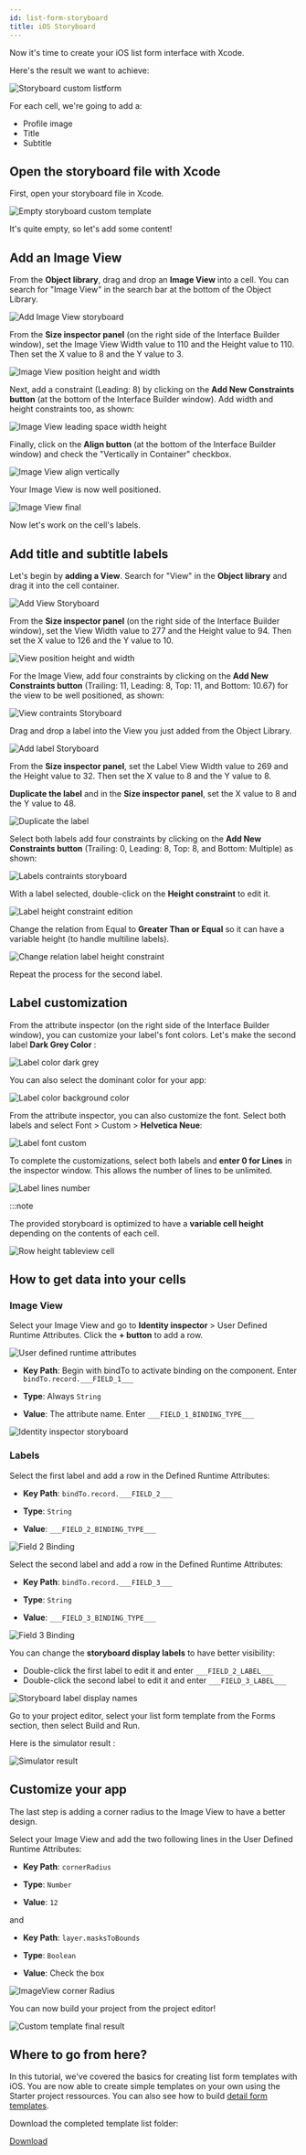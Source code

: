 ```yaml
---
id: list-form-storyboard
title: iOS Storyboard
---
```


Now it's time to create your iOS list form interface with Xcode.

Here's the result we want to achieve:

![Storyboard custom listform](img/storyboard-custom-listform.png)

For each cell, we're going to add a:

* Profile image
* Title 
* Subtitle

## Open the storyboard file with Xcode

First, open your storyboard file in Xcode.

![Empty storyboard custom template](img/empty-storyboard-custom-template.png)

It's quite empty, so let's add some content!

## Add an Image View

From the **Object library**, drag and drop an  **Image View** into a cell. You can search for "Image View" in the search bar at the bottom of the Object Library.

![Add Image View storyboard](img/add-imageview-storyboard.png)

From the **Size inspector panel** (on the right side of the Interface Builder window), set the Image View Width value to 110 and the Height value to 110. Then set the X value to 8 and the Y value to 3.

![Image View position height and width](img/imageview-position-height-width.png)

Next, add a constraint (Leading: 8) by clicking on the **Add New Constraints button** (at the bottom of the Interface Builder window). Add width and height constraints too, as shown:

![Image View leading space width height](img/imageview-leading-space-width-height.png)

Finally, click on the **Align button** (at the bottom of the Interface Builder window) and check the "Vertically in Container" checkbox.

![Image View align vertically](img/imageview-align-vertically.png)

Your Image View is now well positioned.

![Image View final](img/imageview-final.png)

Now let's work on the cell's labels.

## Add title and subtitle labels

Let's begin by **adding a View**. Search for "View" in the **Object library** and drag it into the cell container.

![Add View Storyboard](img/add-view-storyboard.png)

From the **Size inspector panel** (on the right side of the Interface Builder window), set the View Width value to 277 and the Height value to 94. Then set the X value to 126 and the Y value to 10.

![View position height and width](img/view-position-height-width.png)

For the Image View, add four constraints by clicking on the **Add New Constraints button** (Trailing: 11, Leading: 8, Top: 11, and Bottom: 10.67) for the view to be well positioned, as shown:

![View contraints Storyboard](img/view-constraints-storyboard.png)

Drag and drop a label into the View you just added from the Object Library.

![Add label Storyboard](img/add-label-storyboard.png)

From the **Size inspector panel**, set the Label View Width value to 269 and the Height value to 32. Then set the X value to 8 and the Y value to 8.

**Duplicate the label** and in the **Size inspector panel**, set the X value to 8 and the Y value to 48.

![Duplicate the label](img/duplicated-label-storyboard.png)

Select both labels add four constraints by clicking on the **Add New Constraints button** (Trailing: 0, Leading: 8, Top: 8, and Bottom: Multiple) as shown:

![Labels contraints storyboard](img/labels-contraints-storyboard.png)

With a label selected, double-click on the **Height constraint** to edit it. 

![Label height constraint edition](img/label-height-constraint-edition.png)

Change the relation from Equal to **Greater Than or Equal** so it can have a variable height (to handle multiline labels). 

![Change relation label height constraint](img/change-relation-label-height-constraint.png)

Repeat the process for the second label.

## Label customization

From the attribute inspector (on the right side of the Interface Builder window),  you can customize your label's font colors. Let's make the second label **Dark Grey Color** :

![Label color dark grey](img/label-color-dark-grey.png)

You can also select the dominant color for your app:

![Label color background color](img/label-color-background-color.png)

From the attribute inspector, you can also customize the font. Select both labels and select Font > Custom > **Helvetica Neue**:

![Label font custom](img/label-font-custom.png)

To complete the customizations, select both labels and **enter 0 for Lines** in the inspector window. This allows the number of lines to be unlimited.

![Label lines number](img/label-lines-number.png)

:::note

The provided storyboard is optimized to have a **variable cell height** depending on the contents of each cell.

![Row height tableview cell](img/row-height-tableview-cell.png)

## How to get data into your cells

### Image View

Select your Image View and go to **Identity inspector** > User Defined Runtime Attributes. Click the **+ button** to add a row.

![User defined runtime attributes](img/user-defined-runtime-attributes.png)

* **Key Path**: Begin with bindTo to activate binding on the component. Enter ```bindTo.record.___FIELD_1___```

* **Type**: Always ```String``` 

* **Value**: The attribute name. Enter ```___FIELD_1_BINDING_TYPE___```

![Identity inspector storyboard](img/identity-inspector-storyboard.png)

### Labels

Select the first label and add a row in the Defined Runtime Attributes:

* **Key Path**: ```bindTo.record.___FIELD_2___```

* **Type**: ```String```

* **Value**: ```___FIELD_2_BINDING_TYPE___```

![Field 2 Binding](img/field-2-binding.png)

Select the second label and add a row in the Defined Runtime Attributes:

* **Key Path**: ```bindTo.record.___FIELD_3___```

* **Type**: ```String``` 

* **Value**: ```___FIELD_3_BINDING_TYPE___```

![Field 3 Binding](img/field-3-binding.png)

You can change the **storyboard display labels** to have better visibility: 

* Double-click the first label to edit it and enter ```___FIELD_2_LABEL___```
* Double-click the second label to edit it and enter ```___FIELD_3_LABEL___```

![Storyboard label display names](img/storyboard-label-display-name.png)

Go to your project editor, select your list form template from the Forms section, then select Build and Run.

Here is the simulator result :

![Simulator result](img/simulator-result.png)

## Customize your app

The last step is adding a corner radius to the Image View to have a better design.

Select your Image View and add the two following lines in the User Defined Runtime Attributes:

* **Key Path**: ```cornerRadius```

* **Type**: ```Number``` 

* **Value**: ```12```

and

* **Key Path**: ```layer.masksToBounds```

* **Type**: ```Boolean``` 

* **Value**: Check the box

![ImageView corner Radius](img/imageview-corner-radius.png)

You can now build your project from the project editor!

![Custom template final result](img/custom-template-final-result.png)

## Where to go from here?

In this tutorial, we've covered the basics for creating list form templates with iOS. You are now able to create simple templates on your own using the Starter project ressources. You can also see how to build [detail form templates](../creating-detail-forms/detail-form-template.md).

Download the completed template list folder:

<a className="button button--primary"
href="https://github.com/4d-for-ios/tutorial-CustomListForm/archive/53ac1d5f506aa4ca2a8d78760ef799044c5c8bdc.zip">Download</a>






